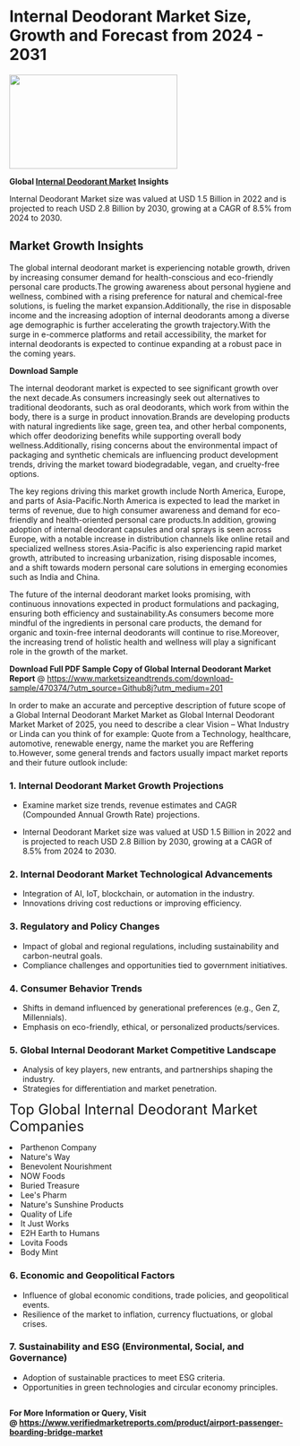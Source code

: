 <H1>Internal Deodorant Market Size, Growth and Forecast from 2024 - 2031</H1><img class="aligncenter size-medium wp-image-584254" src="https://thirdeyenews.in/wp-content/uploads/2024/09/Global-Market-Research-300x168.jpeg" alt="" width="300" height="168" /><p><strong>Global&nbsp;<a href="https://www.marketsizeandtrends.com/download-sample/470374/?utm_source=Github8j?utm_medium=201">Internal Deodorant Market</a> Insights</strong></p><p>Internal Deodorant Market size was valued at USD 1.5 Billion in 2022 and is projected to reach USD 2.8 Billion by 2030, growing at a CAGR of 8.5% from 2024 to 2030.</p><p><h2>Market Growth Insights</h2> <p>The global internal deodorant market is experiencing notable growth, driven by increasing consumer demand for health-conscious and eco-friendly personal care products.The growing awareness about personal hygiene and wellness, combined with a rising preference for natural and chemical-free solutions, is fueling the market expansion.Additionally, the rise in disposable income and the increasing adoption of internal deodorants among a diverse age demographic is further accelerating the growth trajectory.With the surge in e-commerce platforms and retail accessibility, the market for internal deodorants is expected to continue expanding at a robust pace in the coming years.</p> <p><strong>Download Sample</strong></p> <p>The internal deodorant market is expected to see significant growth over the next decade.As consumers increasingly seek out alternatives to traditional deodorants, such as oral deodorants, which work from within the body, there is a surge in product innovation.Brands are developing products with natural ingredients like sage, green tea, and other herbal components, which offer deodorizing benefits while supporting overall body wellness.Additionally, rising concerns about the environmental impact of packaging and synthetic chemicals are influencing product development trends, driving the market toward biodegradable, vegan, and cruelty-free options.</p> <p>The key regions driving this market growth include North America, Europe, and parts of Asia-Pacific.North America is expected to lead the market in terms of revenue, due to high consumer awareness and demand for eco-friendly and health-oriented personal care products.In addition, growing adoption of internal deodorant capsules and oral sprays is seen across Europe, with a notable increase in distribution channels like online retail and specialized wellness stores.Asia-Pacific is also experiencing rapid market growth, attributed to increasing urbanization, rising disposable incomes, and a shift towards modern personal care solutions in emerging economies such as India and China.</p> <p>The future of the internal deodorant market looks promising, with continuous innovations expected in product formulations and packaging, ensuring both efficiency and sustainability.As consumers become more mindful of the ingredients in personal care products, the demand for organic and toxin-free internal deodorants will continue to rise.Moreover, the increasing trend of holistic health and wellness will play a significant role in the growth of the market.</p> <p><span class=""><strong>Download Full PDF Sample Copy of Global Internal Deodorant Market Report</strong> @ <a href="https://www.marketsizeandtrends.com/download-sample/470374/?utm_source=Github8j?utm_medium=201" target="_blank">https://www.marketsizeandtrends.com/download-sample/470374/?utm_source=Github8j?utm_medium=201</a></span></p><p>In order to make an accurate and perceptive description of future scope of a Global&nbsp;Internal Deodorant Market Market as Global&nbsp;Internal Deodorant Market Market of 2025, you need to describe a clear Vision &ndash; What Industry or Linda can you think of for example: Quote from a Technology, healthcare, automotive, renewable energy, name the market you are Reffering to.However, some general trends and factors usually impact market reports and their future outlook include:</p><h3>1.&nbsp;<strong>Internal Deodorant Market Growth Projections</strong></h3><ul><li>Examine market size trends, revenue estimates and CAGR (Compounded Annual Growth Rate) projections.</li><li><p>Internal Deodorant Market size was valued at USD 1.5 Billion in 2022 and is projected to reach USD 2.8 Billion by 2030, growing at a CAGR of 8.5% from 2024 to 2030.</p></li></ul><h3>2.&nbsp;<strong>Internal Deodorant Market Technological Advancements</strong></h3><ul><li>Integration of AI, IoT, blockchain, or automation in the industry.</li><li>Innovations driving cost reductions or improving efficiency.</li></ul><h3>3.&nbsp;<strong>Regulatory and Policy Changes</strong></h3><ul><li>Impact of global and regional regulations, including sustainability and carbon-neutral goals.</li><li>Compliance challenges and opportunities tied to government initiatives.</li></ul><h3>4.&nbsp;<strong>Consumer Behavior Trends</strong></h3><ul><li>Shifts in demand influenced by generational preferences (e.g., Gen Z, Millennials).</li><li>Emphasis on eco-friendly, ethical, or personalized products/services.</li></ul><h3>5.&nbsp;<strong>Global Internal Deodorant Market Competitive Landscape</strong></h3><ul><li>Analysis of key players, new entrants, and partnerships shaping the industry.</li><li>Strategies for differentiation and market penetration.</li></ul><p data-pm-slice="1 1 []"><span style="color: inherit; font-family: inherit; font-size: 25px;">Top Global Internal Deodorant Market Companies</span></p><div class="" data-test-id=""><p><li>Parthenon Company</li><li> Nature's Way</li><li> Benevolent Nourishment</li><li> NOW Foods</li><li> Buried Treasure</li><li> Lee's Pharm</li><li> Nature's Sunshine Products</li><li> Quality of Life</li><li> It Just Works</li><li> E2H Earth to Humans</li><li> Lovita Foods</li><li> Body Mint</li></p></div><h3>6.&nbsp;<strong>Economic and Geopolitical Factors</strong></h3><ul><li>Influence of global economic conditions, trade policies, and geopolitical events.</li><li>Resilience of the market to inflation, currency fluctuations, or global crises.</li></ul><h3>7.&nbsp;<strong>Sustainability and ESG (Environmental, Social, and Governance)</strong></h3><ul><li>Adoption of sustainable practices to meet ESG criteria.</li><li>Opportunities in green technologies and circular economy principles.</li></ul><h2><strong style="font-size: 14px;">For More Information or Query, Visit @&nbsp;</strong><a style="background-color: #ffffff; font-size: 14px;" href="https://www.marketsizeandtrends.com/report/internal-deodorant-market/" target="_blank">https://www.verifiedmarketreports.com/product/airport-passenger-boarding-bridge-market</a></h2>